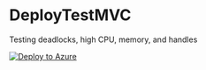 # DeployTestMVC
Testing deadlocks, high CPU, memory, and handles 

[![Deploy to Azure](https://aka.ms/deploytoazurebutton)](https%3A%2F%2Fgithub.com%2FMatthew5689%2FDeployTestMVC%2Fraw%2Fmain%2Fpublish.zip)
